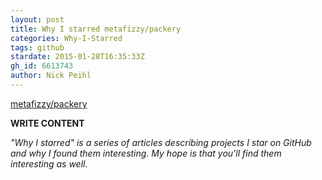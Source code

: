 ```yaml
---
layout: post
title: Why I starred metafizzy/packery
categories: Why-I-Starred
tags: github
stardate: 2015-01-28T16:35:33Z
gh_id: 6613743
author: Nick Peihl
---
```


[metafizzy/packery](https://github.com/metafizzy/packery)

**WRITE CONTENT**

*"Why I starred" is a series of articles describing projects I star on GitHub and why I found them interesting. My hope is that you'll find them interesting as well.*

